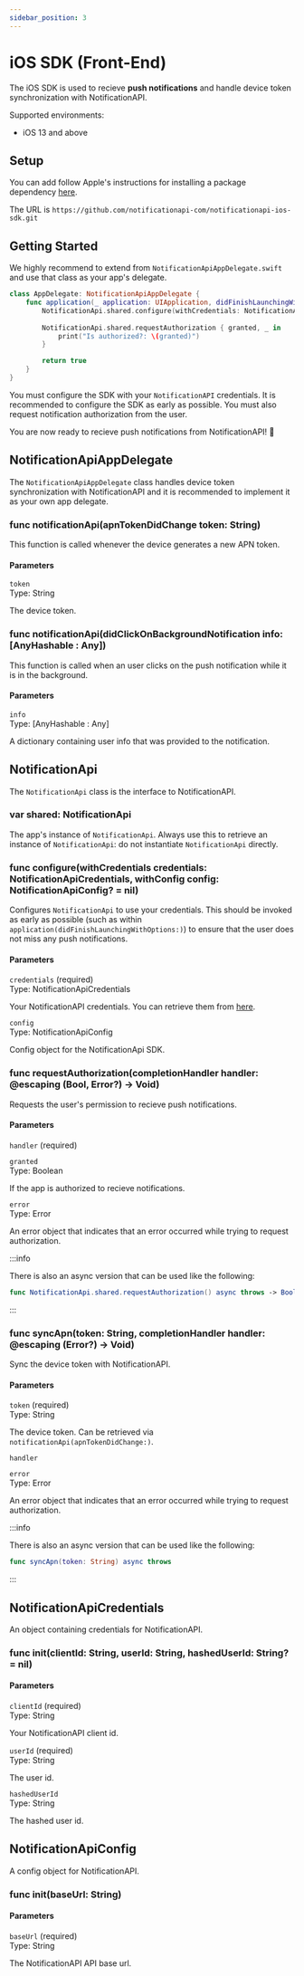 ```yaml
---
sidebar_position: 3
---
```


# iOS SDK (Front-End)

The iOS SDK is used to recieve **push notifications** and handle device token synchronization with NotificationAPI.

Supported environments:

- iOS 13 and above

## Setup

You can add follow Apple's instructions for installing a package dependency [here](https://developer.apple.com/documentation/xcode/adding-package-dependencies-to-your-app). 

The URL is `https://github.com/notificationapi-com/notificationapi-ios-sdk.git`

## Getting Started

We highly recommend to extend from `NotificationApiAppDelegate.swift` and use that class as your app's delegate.

```swift title="Example AppDelegate"
class AppDelegate: NotificationApiAppDelegate {
    func application(_ application: UIApplication, didFinishLaunchingWithOptions launchOptions: [UIApplication.LaunchOptionsKey : Any]? = nil) -> Bool {
        NotificationApi.shared.configure(withCredentials: NotificationApiCredentials(clientId: "YOUR_CLIENT_ID", userId: "YOUR_USER_ID"))
        
        NotificationApi.shared.requestAuthorization { granted, _ in
            print("Is authorized?: \(granted)")
        }        

        return true
    }
}
```

You must configure the SDK with your `NotificationAPI` credentials. It is recommended to configure the SDK as early as possible. You must also request notification authorization from the user. 

You are now ready to recieve push notifications from NotificationAPI! :tada:

## NotificationApiAppDelegate

The `NotificationApiAppDelegate` class handles device token synchronization with NotificationAPI and it is recommended to implement it as your own app delegate.

### func notificationApi(apnTokenDidChange token: String)

This function is called whenever the device generates a new APN token.

#### Parameters

`token`  
Type: String

The device token.

### func notificationApi(didClickOnBackgroundNotification info: [AnyHashable : Any])

This function is called when an user clicks on the push notification while it is in the background.

#### Parameters

`info`  
Type: [AnyHashable : Any]

A dictionary containing user info that was provided to the notification.

## NotificationApi

The `NotificationApi` class is the interface to NotificationAPI.

### var shared: NotificationApi

The app's instance of `NotificationApi`. Always use this to retrieve an instance of `NotificationApi`: do not instantiate `NotificationApi` directly.

### func configure(withCredentials credentials: NotificationApiCredentials, withConfig config: NotificationApiConfig? = nil)

Configures `NotificationApi` to use your credentials. This should be invoked as early as possible (such as within `application(didFinishLaunchingWithOptions:)`) to ensure that the user does not miss any push notifications.

#### Parameters

`credentials` (required)  
Type: NotificationApiCredentials

Your NotificationAPI credentials. You can retrieve them from [here](https://app.notificationapi.com/environments).

`config`  
Type: NotificationApiConfig

Config object for the NotificationApi SDK. 

### func requestAuthorization(completionHandler handler: @escaping (Bool, Error?) -> Void)

Requests the user's permission to recieve push notifications.

#### Parameters

`handler` (required)

`granted`  
Type: Boolean

If the app is authorized to recieve notifications.

`error`  
Type: Error

An error object that indicates that an error occurred while trying to request authorization.

:::info

There is also an async version that can be used like the following:

```swift
func NotificationApi.shared.requestAuthorization() async throws -> Bool
```
:::

### func syncApn(token: String, completionHandler handler: @escaping (Error?) -> Void)

Sync the device token with NotificationAPI.

#### Parameters

`token` (required)  
Type: String

The device token. Can be retrieved via `notificationApi(apnTokenDidChange:)`.

`handler`

`error`  
Type: Error

An error object that indicates that an error occurred while trying to request authorization.

:::info

There is also an async version that can be used like the following:

```swift
func syncApn(token: String) async throws
```
:::

## NotificationApiCredentials

An object containing credentials for NotificationAPI.

### func init(clientId: String, userId: String, hashedUserId: String? = nil)

#### Parameters

`clientId` (required)  
Type: String

Your NotificationAPI client id.

`userId` (required)  
Type: String

The user id.

`hashedUserId`  
Type: String

The hashed user id.

## NotificationApiConfig

A config object for NotificationAPI.

### func init(baseUrl: String)

#### Parameters

`baseUrl` (required)  
Type: String

The NotificationAPI API base url.
